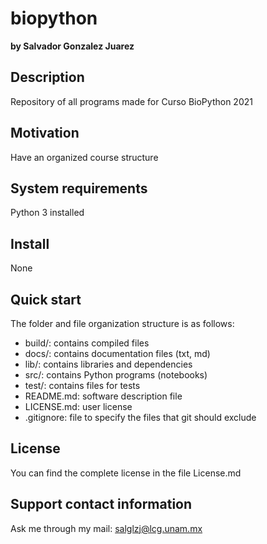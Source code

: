# biopython
**by Salvador Gonzalez Juarez**

## Description
Repository of all programs made for Curso BioPython 2021

## Motivation
Have an organized course structure

## System requirements
Python 3 installed

## Install
None

## Quick start
The folder and file organization structure is as follows:
   - build/: contains compiled files
   - docs/: contains documentation files (txt, md)
   - lib/: contains libraries and dependencies
   - src/: contains Python programs (notebooks)
   - test/: contains files for tests
   - README.md: software description file
   - LICENSE.md: user license
   - .gitignore: file to specify the files that git should exclude

## License
You can find the complete license in the file License.md

## Support contact information
Ask me through my mail: salglzj@lcg.unam.mx
